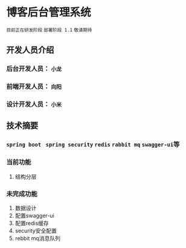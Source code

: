 # 博客后台管理系统

``` 目前正在研发阶段 ``` 
``` 部署阶段 1.1 ```
``` 敬请期待 ```

## 开发人员介绍

### 后台开发人员： ``` 小龙 ```

### 前端开发人员： ``` 向阳 ```

### 设计开发人员： ``` 小米 ```

## 技术摘要

### ```spring boot ``` ```spring security``` ```redis``` ```rabbit mq``` ```swagger-ui```等

### 当前功能
 1. 结构分层
 
### 未完成功能
 1. 数据设计
 2. 配置swagger-ui
 3. 配置redis缓存
 4. security安全配置
 5. rebbit mq消息队列

